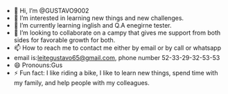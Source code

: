 - 👋 Hi, I’m @GUSTAVO9002
- 👀 I’m interested in learning new things and new challenges.
- 🌱 I’m currently learning inglish and Q.A enegirne tester.
- 💞️ I’m looking to collaborate on a campy that gives me support from both sides for favorable growth for both.
- 📫 How to reach me to contact me either by email or by call or whatsapp
- email is:leitegustavo65@gmail.com, phone number 52-33-29-32-53-53
- 😄 Pronouns:Gus 
- ⚡ Fun fact: I like riding a bike, I like to learn new things, spend time with my family, and help people with my colleagues.

<!---
GUSTAVO9002/GUSTAVO9002 is a ✨ special ✨ repository because its `README.md` (this file) appears on your GitHub profile.
You can click the Preview link to take a look at your changes.
--->
